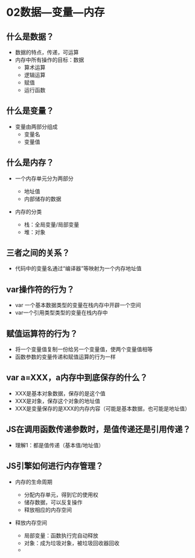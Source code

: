 # 02数据—变量—内存

## 什么是数据？

* 数据的特点，传递，可运算 
* 内存中所有操作的目标：数据
  * 算术运算
  * 逻辑运算
  * 赋值
  * 运行函数

## 什么是变量？

* 变量由两部分组成
  * 变量名
  * 变量值

## 什么是内存？

* 一个内存单元分为两部分
  * 地址值
  * 内部储存的数据

* 内存的分类
  * 栈：全局变量/局部变量
  * 堆：对象

## 三者之间的关系？

* 代码中的变量名通过“编译器”等映射为一个内存地址值

## var操作符的行为？

* var 一个基本数据类型的变量在栈内存中开辟一个空间
* var一个引用类型类型的变量在栈内存中

## 赋值运算符的行为？

* 将一个变量值复制一份给另一个变量值，使两个变量值相等
* 函数参数的变量传递和赋值运算的行为一样

## var a=XXX，a内存中到底保存的什么？

* XXX是基本对象数据，保存的是这个值
* XXX是对象，保存这个对象的地址值
* XXX是变量保存的是XXX的内存内容（可能是基本数据，也可能是地址值）

## JS在调用函数传递参数时，是值传递还是引用传递？

* 理解1：都是值传递（基本值/地址值）

## JS引擎如何进行内存管理？

* 内存的生命周期
  * 分配内存单元，得到它的使用权
  * 储存数据，可以反复操作
  * 释放相应的内存空间

* 释放内存空间
  * 局部变量：函数执行完自动释放
  * 对象：成为垃圾对象，被垃圾回收器回收
  * 